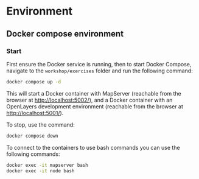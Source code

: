 # Environment

## Docker compose environment

### Start
First ensure the Docker service is running, then to start Docker Compose, 
navigate to the `workshop/exercises` folder and run the following command:

```bash
docker compose up -d
```

This will start a Docker container with MapServer (reachable from the browser at <http://localhost:5002/>), and
a Docker container with an OpenLayers development environment (reachable from the browser at <http://localhost:5001/>).

To stop, use the command:

```bash
docker compose down
```

To connect to the containers to use bash commands you can use the following commands:

```bash
docker exec -it mapserver bash
docker exec -it node bash
```
